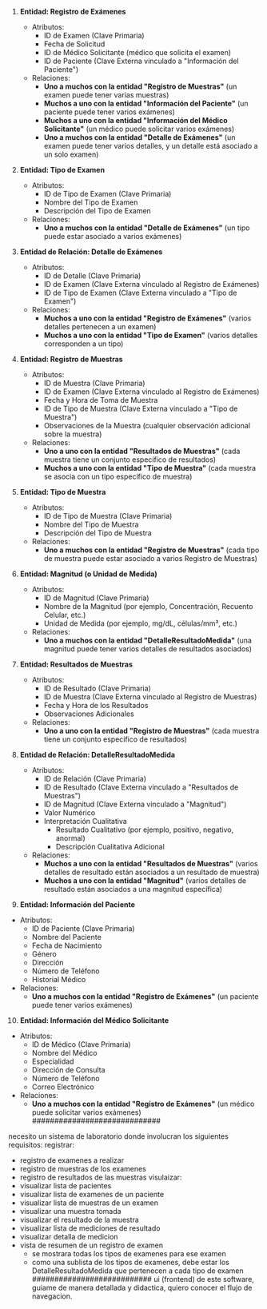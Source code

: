 1. **Entidad: Registro de Exámenes**
   - Atributos:
     - ID de Examen (Clave Primaria)
     - Fecha de Solicitud
     - ID de Médico Solicitante (médico que solicita el examen)
     - ID de Paciente (Clave Externa vinculado a "Información del Paciente")
   - Relaciones:
     - **Uno a muchos con la entidad "Registro de Muestras"** (un examen puede tener varias muestras)
     - **Muchos a uno con la entidad "Información del Paciente"** (un paciente puede tener varios exámenes)
     - **Muchos a uno con la entidad "Información del Médico Solicitante"** (un médico puede solicitar varios exámenes)
     - **Uno a muchos con la entidad "Detalle de Exámenes"** (un examen puede tener varios detalles, y un detalle está asociado a un solo examen)
  
2. **Entidad: Tipo de Examen**
   - Atributos:
     - ID de Tipo de Examen (Clave Primaria)
     - Nombre del Tipo de Examen
     - Descripción del Tipo de Examen
   - Relaciones:
     - **Uno a muchos con la entidad "Detalle de Exámenes"** (un tipo puede estar asociado a varios exámenes)

3. **Entidad de Relación: Detalle de Exámenes**
   - Atributos:
     - ID de Detalle (Clave Primaria)
     - ID de Examen (Clave Externa vinculado al Registro de Exámenes)
     - ID de Tipo de Examen (Clave Externa vinculado a "Tipo de Examen")
   - Relaciones:
     - **Muchos a uno con la entidad "Registro de Exámenes"** (varios detalles pertenecen a un examen)
     - **Muchos a uno con la entidad "Tipo de Examen"** (varios detalles corresponden a un tipo)

4. **Entidad: Registro de Muestras**
   - Atributos:
     - ID de Muestra (Clave Primaria)
     - ID de Examen (Clave Externa vinculado al Registro de Exámenes)
     - Fecha y Hora de Toma de Muestra
     - ID de Tipo de Muestra (Clave Externa vinculado a "Tipo de Muestra")
     - Observaciones de la Muestra (cualquier observación adicional sobre la muestra)
   - Relaciones:
     - **Uno a uno con la entidad "Resultados de Muestras"** (cada muestra tiene un conjunto específico de resultados)
     - **Muchos a uno con la entidad "Tipo de Muestra"** (cada muestra se asocia con un tipo específico de muestra)

5. **Entidad: Tipo de Muestra**
   - Atributos:
     - ID de Tipo de Muestra (Clave Primaria)
     - Nombre del Tipo de Muestra
     - Descripción del Tipo de Muestra
   - Relaciones:
     - **Uno a muchos con la entidad "Registro de Muestras"** (cada tipo de muestra puede estar asociado a varios Registro de Muestras)

6. **Entidad: Magnitud (o Unidad de Medida)**
   - Atributos:
     - ID de Magnitud (Clave Primaria)
     - Nombre de la Magnitud (por ejemplo, Concentración, Recuento Celular, etc.)
     - Unidad de Medida (por ejemplo, mg/dL, células/mm³, etc.)
   - Relaciones:
     - **Uno a muchos con la entidad "DetalleResultadoMedida"** (una magnitud puede tener varios detalles de resultados asociados)

7. **Entidad: Resultados de Muestras**
   - Atributos:
     - ID de Resultado (Clave Primaria)
     - ID de Muestra (Clave Externa vinculado al Registro de Muestras)
     - Fecha y Hora de los Resultados
     - Observaciones Adicionales
   - Relaciones:
     - **Uno a uno con la entidad "Registro de Muestras"** (cada muestra tiene un conjunto específico de resultados)

8. **Entidad de Relación: DetalleResultadoMedida**
   - Atributos:
     - ID de Relación (Clave Primaria)
     - ID de Resultado (Clave Externa vinculado a "Resultados de Muestras")
     - ID de Magnitud (Clave Externa vinculado a "Magnitud")
     - Valor Numérico
     - Interpretación Cualitativa
       - Resultado Cualitativo (por ejemplo, positivo, negativo, anormal)
       - Descripción Cualitativa Adicional
   - Relaciones:
     - **Muchos a uno con la entidad "Resultados de Muestras"** (varios detalles de resultado están asociados a un resultado de muestra)
     - **Muchos a uno con la entidad "Magnitud"** (varios detalles de resultado están asociados a una magnitud específica)

9.  **Entidad: Información del Paciente**
   - Atributos:
     - ID de Paciente (Clave Primaria)
     - Nombre del Paciente
     - Fecha de Nacimiento
     - Género
     - Dirección
     - Número de Teléfono
     - Historial Médico
   - Relaciones:
     - **Uno a muchos con la entidad "Registro de Exámenes"** (un paciente puede tener varios exámenes)

10. **Entidad: Información del Médico Solicitante**
   - Atributos:
     - ID de Médico (Clave Primaria)
     - Nombre del Médico
     - Especialidad
     - Dirección de Consulta
     - Número de Teléfono
     - Correo Electrónico
   - Relaciones:
     - **Uno a muchos con la entidad "Registro de Exámenes"** (un médico puede solicitar varios exámenes)
#############################

necesito un sistema de laboratorio donde involucran los siguientes requisitos:
registrar:
 - registro de examenes a realizar
 - registro de muestras de los examenes
 - registro de resultados de las muestras
visulaizar:
 - visualizar lista de pacientes
 - visualizar lista de examenes de un paciente
 - visualizar lista de muestras de un examen
 - visualizar una muestra tomada
 - visualizar el resultado de la muestra
 - visualizar lista de mediciones de resultado
 - visualizar detalla de medicion
 - vista de resumen de un registro de examen
    - se mostrara todas los tipos de examenes para ese examen
    - como una sublista de los tipos de examenes, debe estar los DetalleResultadoMedida que pertenecen a cada tipo de examen
###########################
ui (frontend) de este software, guiame de manera detallada y didactica, quiero conocer el flujo de navegacion.